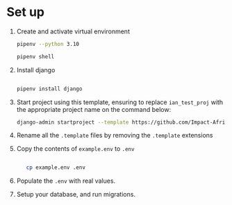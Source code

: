 # Set up

1. Create and activate virtual environment

   ```bash
   pipenv --python 3.10
   
   pipenv shell
   ```
3. Install django

   ```bash
   
   pipenv install django
   ```
5. Start project using this template, ensuring to replace `ian_test_proj` with the appropriate project name on the command below:

    ```bash
    django-admin startproject --template https://github.com/Impact-Africa-Network/ian-django-template/archive/main.zip ian_test_proj .
    ```
4. Rename all the `.template` files by removing the `.template` extensions

5. Copy the contents of `example.env` to `.env`

    ```bash
    
       cp example.env .env
     ```

6. Populate the `.env` with real values.

7. Setup your database, and run migrations.
